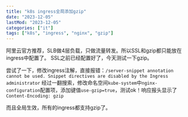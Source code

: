 ```yaml
---
title: "k8s ingress全局添加gzip"
date: "2023-12-05"
lastMod: "2023-12-05"
categories: ["it"]
tags: ["k8s", "ingress", "nginx", "gzip"]
---
```


阿里云官方推荐，SLB做4层负载，只做流量转发。所以SSL和gzip都只能放在ingress中配置了。
SSL之前已经配置好了，今天测试一下gzip。

尝试了一下，修改ingress注解，直接报错：`/server-snippet annotation cannot be used. Snippet directives are disabled by the Ingress administrator`
经过一翻搜索，修改命名空间`kube-system`中`nginx-configuration`配置项，添加键值`use-gzip=true`，测试ok！响应报头显示了`Content-Encoding: gzip`

而且全局生效，所有的ingress都支持gzip了。